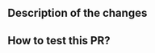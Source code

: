 <!--
    Please fill in the following form before submitting this PR.
-->

## Description of the changes <!-- (reasons and measures) -->

<!--
    If your PR fixes an issue, please remember to add "Fixes #issue_number"
    here, to automatically close it on merge. -->

## How to test this PR? <!-- (if applicable) -->

